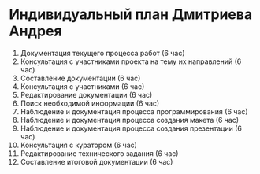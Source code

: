 # Индивидуальный план Дмитриева Андрея
1. Документация текущего процесса работ (6 час)
2. Консультация с участниками проекта на тему их направлений (6 час)
3. Составление документации (6 час)
4. Консультация с участниками (6 час)
5. Редактирование документации (6 час)
6. Поиск необходимой информации (6 час)
7. Наблюдение и документация процесса программирования (6 час)
8. Наблюдение и документация процесса создания макета (6 час)
9. Наблюдение и документация процесса создания презентации (6 час)
10. Консультация с куратором (6 час)
11. Редактирование технического задания (6 час)
12. Составление итоговой документации (6 час)

